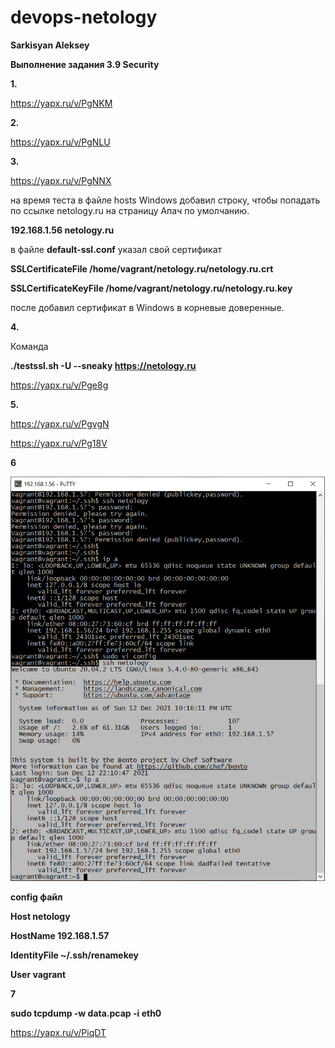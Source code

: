 # devops-netology
**Sarkisyan Aleksey**

**Выполнение задания 3.9 Security**


**1.**

https://yapx.ru/v/PgNKM


**2.**

https://yapx.ru/v/PgNLU


**3.**

https://yapx.ru/v/PgNNX

на время теста в файле hosts Windows добавил строку, чтобы попадать по ссылке netology.ru на страницу Апач по умолчанию.

**192.168.1.56		netology.ru**

в файле **default-ssl.conf** указал свой сертификат

**SSLCertificateFile      /home/vagrant/netology.ru/netology.ru.crt**

**SSLCertificateKeyFile /home/vagrant/netology.ru/netology.ru.key**

после добавил сертификат в Windows в корневые доверенные.


**4.**

Команда

**./testssl.sh -U --sneaky https://netology.ru**

https://yapx.ru/v/Pge8g


**5.**

https://yapx.ru/v/PgvgN

https://yapx.ru/v/Pg18V


**6**

![Задание 6](/dz3.9/6.png)

**config файл**

**Host netology**

   **HostName 192.168.1.57**
   
   **IdentityFile ~/.ssh/renamekey**
   
   **User vagrant**
   
**7**

**sudo tcpdump -w data.pcap -i eth0**

https://yapx.ru/v/PiqDT
   

